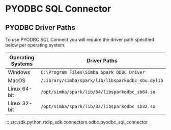 # PYODBC SQL Connector

## PYODBC Driver Paths

To use PYODBC SQL Connect you will require the driver path specified below per operating system.

| Operating Systems | Driver Paths | 
|--------|--------------|
| Windows   | `C:\Program Files\Simba Spark ODBC Driver` |
| MacOS | `/Library/simba/spark/lib/libsparkodbc_sbu.dylib` |
| Linux 64-bit | `/opt/simba/spark/lib/64/libsparkodbc_sb64.so` |
| Linux 32-bit | `/opt/simba/spark/lib/32/libsparkodbc_sb32.so`|

::: src.sdk.python.rtdip_sdk.connectors.odbc.pyodbc_sql_connector
